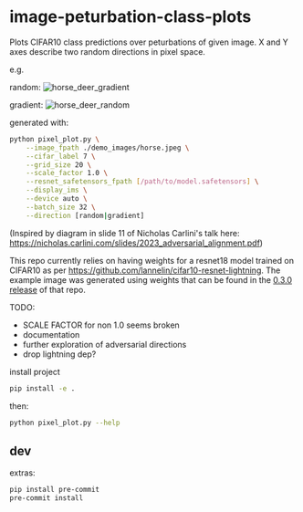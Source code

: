 # image-peturbation-class-plots

Plots CIFAR10 class predictions over peturbations of given image. X and Y axes describe two random directions in pixel space.

e.g.

random:
![horse_deer_gradient](https://github.com/lannelin/image-peturbation-class-plots/assets/26149456/08c48def-492d-41c6-aa27-7692d3d78083)


gradient:
![horse_deer_random](https://github.com/lannelin/image-peturbation-class-plots/assets/26149456/90a4090a-b7a0-4569-b58d-97d91d6326a3)



generated with:
```bash
python pixel_plot.py \
    --image_fpath ./demo_images/horse.jpeg \
    --cifar_label 7 \
    --grid_size 20 \
    --scale_factor 1.0 \
    --resnet_safetensors_fpath [/path/to/model.safetensors] \
    --display_ims \
    --device auto \
    --batch_size 32 \
    --direction [random|gradient]
```

(Inspired by diagram in slide 11 of Nicholas Carlini's talk here: https://nicholas.carlini.com/slides/2023_adversarial_alignment.pdf)


This repo currently relies on having weights for a resnet18 model trained on CIFAR10 as per https://github.com/lannelin/cifar10-resnet-lightning. The example image was generated using weights that can be found in the [0.3.0 release](https://github.com/lannelin/cifar10-resnet-lightning/releases/tag/v0.3.0) of that repo.



TODO:

- SCALE FACTOR for non 1.0 seems broken
- documentation
- further exploration of adversarial directions
- drop lightning dep?

install project

```bash
pip install -e .
```

then:

```bash
python pixel_plot.py --help
```

## dev

extras:
```bash
pip install pre-commit
pre-commit install
```
